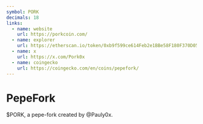 ```yaml
---
symbol: PORK
decimals: 18
links:
  - name: website
    url: https://porkcoin.com/
  - name: explorer
    url: https://etherscan.io/token/0xb9f599ce614Feb2e1BBe58F180F370D05b39344E
  - name: x
    url: https://x.com/Pork0x
  - name: coingecko
    url: https://coingecko.com/en/coins/pepefork/
---
```


# PepeFork

$PORK, a pepe-fork created by @Pauly0x.
